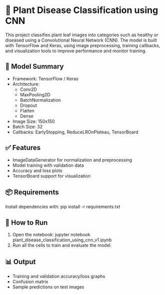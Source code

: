 # 🌿 Plant Disease Classification using CNN

This project classifies plant leaf images into categories such as healthy or diseased using a Convolutional Neural Network (CNN). The model is built with TensorFlow and Keras, using image preprocessing, training callbacks, and visualization tools to improve performance and monitor training.

## 🧠 Model Summary

- Framework: TensorFlow / Keras
- Architecture:
  - Conv2D
  - MaxPooling2D
  - BatchNormalization
  - Dropout
  - Flatten
  - Dense
- Image Size: 150x150
- Batch Size: 32
- Callbacks: EarlyStopping, ReduceLROnPlateau, TensorBoard

## ✅ Features

- ImageDataGenerator for normalization and preprocessing
- Model training with validation data
- Accuracy and loss plots
- TensorBoard support for visualization

## 📦 Requirements

Install dependencies with:
pip install -r requirements.txt

## 🚀 How to Run

1. Open the notebook:
   jupyter notebook plant_disease_classification_using_cnn_v1.ipynb
2. Run all the cells to train and evaluate the model.

## 📊 Output

- Training and validation accuracy/loss graphs
- Confusion matrix
- Sample predictions on test images



